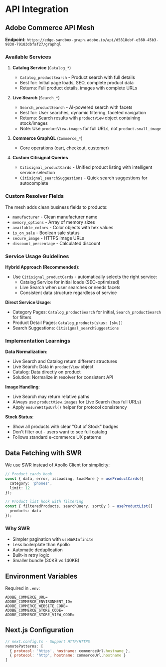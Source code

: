 # API Integration

## Adobe Commerce API Mesh

**Endpoint**: `https://edge-sandbox-graph.adobe.io/api/d5818ebf-e560-45b3-9830-79183dbfaf27/graphql`

### Available Services

1. **Catalog Service** (`Catalog_*`)
   - `Catalog_productSearch` - Product search with full details
   - Best for: Initial page loads, SEO, complete product data
   - Returns: Full product details, images with complete URLs

2. **Live Search** (`Search_*`)
   - `Search_productSearch` - AI-powered search with facets
   - Best for: User searches, dynamic filtering, faceted navigation
   - Returns: Search results with `productView` object containing stock/images
   - Note: Use `productView.images` for full URLs, not `product.small_image`

3. **Commerce GraphQL** (`Commerce_*`)
   - Core operations (cart, checkout, customer)

4. **Custom Citisignal Queries**
   - `Citisignal_productCards` - Unified product listing with intelligent service selection
   - `Citisignal_searchSuggestions` - Quick search suggestions for autocomplete

### Custom Resolver Fields

The mesh adds clean business fields to products:
- `manufacturer` - Clean manufacturer name
- `memory_options` - Array of memory sizes
- `available_colors` - Color objects with hex values
- `is_on_sale` - Boolean sale status
- `secure_image` - HTTPS image URLs
- `discount_percentage` - Calculated discount

### Service Usage Guidelines

**Hybrid Approach (Recommended)**:
- Use `Citisignal_productCards` - automatically selects the right service:
  - Catalog Service for initial loads (SEO-optimized)
  - Live Search when user searches or needs facets
  - Consistent data structure regardless of service

**Direct Service Usage**:
- Category Pages: `Catalog_productSearch` for initial, `Search_productSearch` for filters
- Product Detail Pages: `Catalog_products(skus: [sku])`
- Search Suggestions: `Citisignal_searchSuggestions`

### Implementation Learnings

**Data Normalization**:
- Live Search and Catalog return different structures
- Live Search: Data in `productView` object
- Catalog: Data directly on product
- Solution: Normalize in resolver for consistent API

**Image Handling**:
- Live Search may return relative paths
- Always use `productView.images` for Live Search (has full URLs)
- Apply `ensureHttpsUrl()` helper for protocol consistency

**Stock Status**:
- Show all products with clear "Out of Stock" badges
- Don't filter out - users want to see full catalog
- Follows standard e-commerce UX patterns

## Data Fetching with SWR

We use SWR instead of Apollo Client for simplicity:

```typescript
// Product cards hook
const { data, error, isLoading, loadMore } = useProductCards({
  category: 'phones',
  limit: 12
});

// Product list hook with filtering
const { filteredProducts, searchQuery, sortBy } = useProductList({
  products: data
});
```

### Why SWR
- Simpler pagination with `useSWRInfinite`
- Less boilerplate than Apollo
- Automatic deduplication
- Built-in retry logic
- Smaller bundle (30KB vs 140KB)

## Environment Variables

Required in `.env`:
```
ADOBE_COMMERCE_URL=
ADOBE_COMMERCE_ENVIRONMENT_ID=
ADOBE_COMMERCE_WEBSITE_CODE=
ADOBE_COMMERCE_STORE_CODE=
ADOBE_COMMERCE_STORE_VIEW_CODE=
```

## Next.js Configuration

```javascript
// next.config.ts - Support HTTP/HTTPS
remotePatterns: [
  { protocol: 'https', hostname: commerceUrl.hostname },
  { protocol: 'http', hostname: commerceUrl.hostname }
]
```